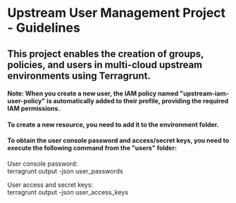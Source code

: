 # Upstream User Management Project - Guidelines <br />

## This project enables the creation of groups, policies, and users in multi-cloud upstream environments using Terragrunt. <br />

#### Note: When you create a new user, the IAM policy named "upstream-iam-user-policy" is automatically added to their profile, providing the required IAM permissions. <br />

#### To create a new resource, you need to add it to the environment folder.  <br />

#### To obtain the user console password and access/secret keys, you need to execute the following command from the "users" folder: <br />

User console password: <br />
terragrunt output -json user_passwords

User access and secret keys: <br />
terragrunt output -json user_access_keys
